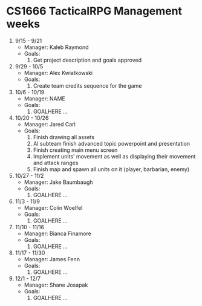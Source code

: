 # CS1666 TacticalRPG Management weeks

1. 9/15 - 9/21
	* Manager: Kaleb Raymond
	* Goals:
		1. Get project description and goals approved
2. 9/29 - 10/5
	* Manager: Alex Kwiatkowski
	* Goals:
		1. Create team credits sequence for the game
3. 10/6 - 10/19
	* Manager: NAME
	* Goals:
		1. GOALHERE
		...
4. 10/20 - 10/26
	* Manager: Jared Carl
	* Goals:
		1. Finish drawing all assets
		2. AI subteam finish advanced topic powerpoint and presentation
		3. Finish creating main menu screen
		4. Implement units' movement as well as displaying their movement and attack ranges
		5. Finish map and spawn all units on it (player, barbarian, enemy)
5. 10/27 - 11/2
	* Manager: Jake Baumbaugh
	* Goals:
		1. GOALHERE
		...
6. 11/3 - 11/9
	* Manager: Colin Woelfel
	* Goals:
		1. GOALHERE
		...
7. 11/10 - 11/16
	* Manager: Bianca Finamore
	* Goals:
		1. GOALHERE
		...
8. 11/17 - 11/30
	* Manager: James Fenn
	* Goals:
		1. GOALHERE
		...
9. 12/1 - 12/7
	* Manager: Shane Josapak
	* Goals:
		1. GOALHERE
		...


